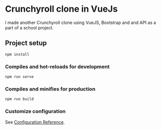 # Crunchyroll clone in VueJs

I made another Crunchyroll clone using VueJS, Bootstrap and and API as a part of a school project.

## Project setup
```
npm install
```

### Compiles and hot-reloads for development
```
npm run serve
```

### Compiles and minifies for production
```
npm run build
```

### Customize configuration
See [Configuration Reference](https://cli.vuejs.org/config/).
